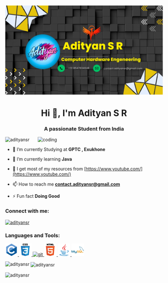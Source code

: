 ![logo](https://github.com/AdityanSR/AdityanSR/blob/main/Banner.png)
<h1 align="center">Hi 👋, I'm Adityan S R</h1>
<h3 align="center">A passionate Student from India</h3>

<img align="right" alt="coding" width="400" src="https://i.pinimg.com/originals/50/83/e0/5083e0a2a7dcaae07c142e8b87036a27.gif">


<p align="left"> <img src="https://komarev.com/ghpvc/?username=adityansr&label=Profile%20views&color=0e75b6&style=flat" alt="adityansr" /> </p>

- 🔭 I’m currently Studying at **GPTC , Exukhone**

- 🌱 I’m currently learning **Java**

- 📝 I get most of my resources from [https://www.youtube.com/](https://www.youtube.com/)

- 📫 How to reach me **contact.adityansr@gmail.com**

- ⚡ Fun fact **Doing Good**

<h3 align="left">Connect with me:</h3>
<p align="left">
<a href="https://linkedin.com/in/adityansr" target="blank"><img align="center" src="https://raw.githubusercontent.com/rahuldkjain/github-profile-readme-generator/master/src/images/icons/Social/linked-in-alt.svg" alt="adityansr" height="30" width="40" /></a>
</p>

<h3 align="left">Languages and Tools:</h3>
<p align="left"> <a href="https://www.cprogramming.com/" target="_blank" rel="noreferrer"> <img src="https://raw.githubusercontent.com/devicons/devicon/master/icons/c/c-original.svg" alt="c" width="40" height="40"/> </a> <a href="https://www.w3schools.com/css/" target="_blank" rel="noreferrer"> <img src="https://raw.githubusercontent.com/devicons/devicon/master/icons/css3/css3-original-wordmark.svg" alt="css3" width="40" height="40"/> </a> <a href="https://git-scm.com/" target="_blank" rel="noreferrer"> <img src="https://www.vectorlogo.zone/logos/git-scm/git-scm-icon.svg" alt="git" width="40" height="40"/> </a> <a href="https://www.w3.org/html/" target="_blank" rel="noreferrer"> <img src="https://raw.githubusercontent.com/devicons/devicon/master/icons/html5/html5-original-wordmark.svg" alt="html5" width="40" height="40"/> </a> <a href="https://www.java.com" target="_blank" rel="noreferrer"> <img src="https://raw.githubusercontent.com/devicons/devicon/master/icons/java/java-original.svg" alt="java" width="40" height="40"/> </a> <a href="https://www.mysql.com/" target="_blank" rel="noreferrer"> <img src="https://raw.githubusercontent.com/devicons/devicon/master/icons/mysql/mysql-original-wordmark.svg" alt="mysql" width="40" height="40"/> </a> </p>

<p><img align="left" src="https://github-readme-stats.vercel.app/api/top-langs?username=adityansr&show_icons=true&locale=en&layout=compact" alt="adityansr" /></p>

<p>&nbsp;<img align="center" src="https://github-readme-stats.vercel.app/api?username=adityansr&show_icons=true&locale=en" alt="adityansr" /></p>

<p><img align="center" src="https://github-readme-streak-stats.herokuapp.com/?user=adityansr&" alt="adityansr" /></p>

